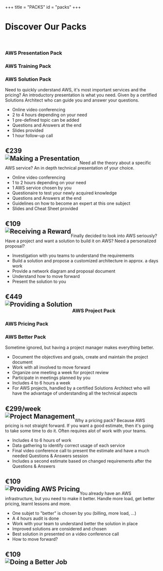 +++
title = "PACKS"
id = "packs"
+++


<div class="container" role="main">

<h1>Discover Our Packs</h1><br />

<div class="row">
  	<div class="col-md-4 column-01"><div class="cell-01 my-column">
<h3>AWS Presentation Pack</h3>
	</div></div>
  <div class="col-md-4 column-02"><div class="cell-02 my-column">
<h3>AWS Training Pack</h3>
</div></div>
  <div class="col-md-4 column-03"><div class="cell-03 my-column">
<h3>AWS Solution Pack</h3>
</div></div>
</div>

<div class="row">
  <div class="col-md-4 column-04"><div class="cell-04 my-column">

<p>
Need to quickly understand AWS, it's most important services and the pricing?  An introductory presentation is what you need.  Given by a certified Solutions Architect who can guide you and answer your questions.

<ul>
<li>Online video conferencing</li>
<li>2 to 4 hours depending on your need</li>
<li>1 pre-defined topic can be added</li>
<li>Questions and Answers at the end</li>
<li>Slides provided</li>
<li>1 hour follow-up call</li>
</ul>
</p>
<h2><div class="packprice01">€239</div>
<div class="packimg01"><img style="float: left; margin: 0px 0px 0px 0px;" src="/img/packs/presentation.png" alt="Making a Presentation"></div>
</h2>
</div></div>
  <div class="col-md-4 column-05"><div class="cell-05 my-column">
<p>
Need all the theory about a specific AWS service?  An in depth technical presentation of your choice.  

<ul>
<li>Online video conferencing</li>
<li>1 to 2 hours depending on your need</li>
<li>1 AWS service chosen by you</li>
<li>Questionaire to test your newly acquired knowledge</li>
<li>Questions and Answers at the end</li>
<li>Guidelines on how to become an expert at this one subject</li>
<li>Slides and Cheat Sheet provided</li>
</ul>
</p>
<h2><div class="packprice01">€109</div>
<div class="packimg01"><img style="float: left; margin: 0px 0px 0px 0px;" src="/img/packs/training.png" alt="Receiving a Reward"></div>
</h2>

</div></div>
  <div class="col-md-4 column-06"><div class="cell-06 my-column">
<p>
Finally decided to look into AWS seriously?  Have a project and want a solution to build it on AWS?  Need a personalized proposal?
<ul>
<li>Investigation with you teams to understand the requirements</li>
<li>Build a solution and propose a customized architecture in approx. a days work</li>
<li>Provide a network diagram and proposal document</li>
<li>Understand how to move forward</li>
<li>Present the solution to you</li>
</ul>
</p>
<h2><div class="packprice01">€449</div>
<div class="packimg01"><img style="float: left; margin: 0px 0px 0px 0px;" src="/img/packs/solution.png" alt="Providing a Solution"></div>
</h2>
</div></div>



<div class="row">
  	<div class="col-md-4 column-07"><div class="cell-07 my-column">
<h3>AWS Project Pack</h3>
	</div></div>
  <div class="col-md-4 column-08"><div class="cell-08 my-column">
<h3>AWS Pricing Pack</h3>
</div></div>
  <div class="col-md-4 column-09"><div class="cell-09 my-column">
<h3>AWS Better Pack</h3>
</div></div>
</div>

<div class="row">
  <div class="col-md-4 column-10"><div class="cell-10 my-column">

<p>
Sometime ignored, but having a project manager makes everything better.

<ul>
<li>Document the objectives and goals, create and maintain the project document</li>
<li>Work with all involved to move forward</li>
<li>Organize one meeting a week for project review</li>
<li>Participate in meetings planned by you</li>
<li>Includes 4 to 6 hours a week</li>
<li>For AWS projects, handled by a certified Solutions Architect who will have the advantage of understanding all the technical aspects</li>
</ul>
</p>
<h2><div class="packprice01">€299/week</div>
<div class="packimg01"><img style="float: left; margin: 0px 0px 0px 0px;" src="/img/packs/project.png" alt="Project Management"></div>
</h2>

</div></div>
  <div class="col-md-4 column-11"><div class="cell-11 my-column">
<p>
Why a pricing pack?  Because AWS pricing is not straight forward.  If you want a good estimate, then it's going to take some time to do it.  Often requires alot of work with your teams.

<ul>
<li>Includes 4 to 6 hours of work</li>
<li>Data gathering to identify correct usage of each service</li>
<li>Final video conference call to present the estimate and have a much needed Questions & Answers session</li>
<li>Includes a second estimate based on changed requirements after the Questions & Answers</li>
</ul>
</p>
<h2><div class="packprice01">€109</div>
<div class="packimg01"><img style="float: left; margin: 0px 0px 0px 0px;" src="/img/packs/pricing.png" alt="Providing AWS Pricing"></div>
</h2>

</div></div>
  <div class="col-md-4 column-12"><div class="cell-12 my-column">
<p>
You already have an AWS infrastructure, but you need to make it better.  Handle more load, get better pricing, learnt lessons and more.
<ul>
<li>One subjet to "better" is chosen by you (billing, more load, ...)</li>
<li>A 4 hours audit is done</li>
<li>Work with your team to understand better the solution in place</li>
<li>Improved solutions are considered and chosen</li>
<li>Best solution in presented on a video conference call</li> 
<li>How to move forward?</li>
</ul>
</p>
<h2><div class="packprice01">€109</div>
<div class="packimg01"><img style="float: left; margin: 0px 0px 0px 0px;" src="/img/packs/better.png" alt="Doing a Better Job"></div>
</h2>
</div></div>
</div>






</div>
</div>
